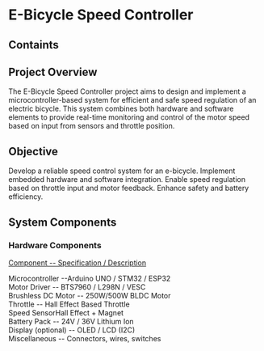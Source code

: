 # E-Bicycle Speed Controller 


## Containts



## Project Overview

The E-Bicycle Speed Controller project aims to design and implement a microcontroller-based system for efficient and safe speed regulation of an electric bicycle. This system combines both hardware and software elements to provide real-time monitoring and control of the motor speed based on input from sensors and throttle position.

## Objective

Develop a reliable speed control system for an e-bicycle.
Implement embedded hardware and software integration.
Enable speed regulation based on throttle input and motor feedback.
Enhance safety and battery efficiency.

## System Components

### Hardware Components
<ins> Component -- Specification / Description </ins> 

Microcontroller --Arduino UNO / STM32 / ESP32 <br>
Motor Driver -- BTS7960 / L298N / VESC <br>
Brushless DC Motor -- 250W/500W BLDC Motor <br>
Throttle -- Hall Effect Based Throttle <br>
Speed SensorHall Effect + Magnet <br>
Battery Pack -- 24V / 36V Lithium Ion  <br>
Display (optional) -- OLED / LCD (I2C) <br>
Miscellaneous -- Connectors, wires, switches

